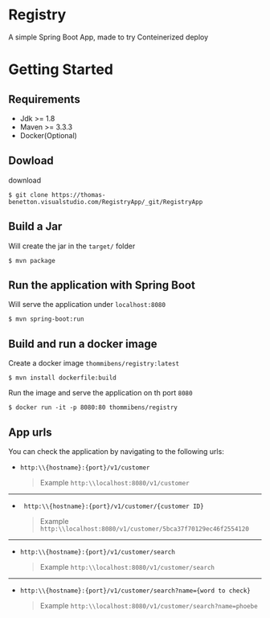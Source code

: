 #  Registry
A simple Spring Boot App, made to try Conteinerized deploy

# Getting Started

## Requirements
* Jdk >= 1.8
* Maven >= 3.3.3
* Docker(Optional)

## Dowload
download
```console
$ git clone https://thomas-benetton.visualstudio.com/RegistryApp/_git/RegistryApp
```


## Build a Jar

Will create the jar in the `target/` folder

```console
$ mvn package
```

## Run the application with Spring Boot
Will serve the application under `localhost:8080`
```console
$ mvn spring-boot:run
```

## Build and run a docker image 
Create a docker image `thommibens/registry:latest`
```console
$ mvn install dockerfile:build
```
Run the image and serve the application on th port `8080`
```console
$ docker run -it -p 8080:80 thommibens/registry
```

## App urls
You can check the application by navigating to the following urls:

*   ```urls
    http:\\{hostname}:{port}/v1/customer
    ```
    > Example `http:\\localhost:8080/v1/customer`
---
*  ```urls
    http:\\{hostname}:{port}/v1/customer/{customer ID}
    ```
    > Example `http:\\localhost:8080/v1/customer/5bca37f70129ec46f2554120`
---

*   ```urls
    http:\\{hostname}:{port}/v1/customer/search
    ```
    > Example `http:\\localhost:8080/v1/customer/search`
---

*   ```urls
    http:\\{hostname}:{port}/v1/customer/search?name={word to check}
    ```
    > Example `http:\\localhost:8080/v1/customer/search?name=phoebe`